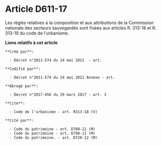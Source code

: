 # Article D611-17

Les règles relatives à la composition et aux attributions de la Commission nationale des secteurs sauvegardés sont fixées aux
articles R. 313-18 et R. 313-19 du code de l'urbanisme.

**Liens relatifs à cet article**

	**Créé par**:

	  - Décret n°2011-574 du 24 mai 2011  - art.

	**Codifié par**:

	  - Décret n°2011-574 du 24 mai 2011 Annexe - art.

	**Abrogé par**:

	  - Décret n°2017-456 du 29 mars 2017 - art. 3

	**Cite**:

	  - Code de l'urbanisme - art. R313-18 (V)

	**Cité par**:

	  - Code du patrimoine - art. D780-12 (M)
	  - Code du patrimoine - art. D790-11 (M)
	  - Code du patrimoine. - art. D720-12 (M)
